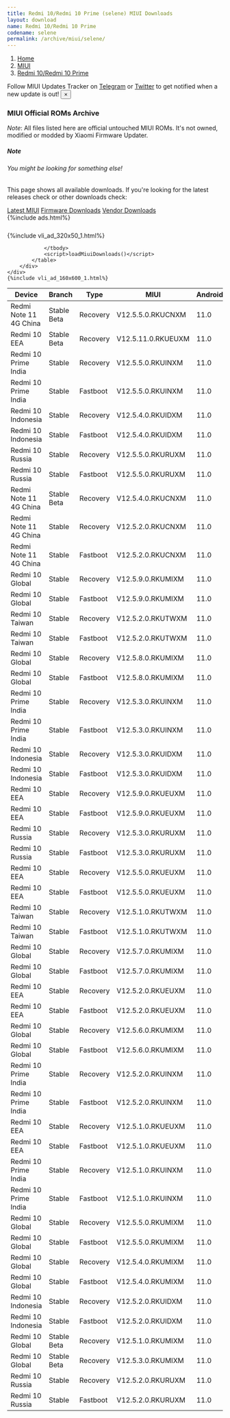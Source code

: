 ```yaml
---
title: Redmi 10/Redmi 10 Prime (selene) MIUI Downloads
layout: download
name: Redmi 10/Redmi 10 Prime
codename: selene
permalink: /archive/miui/selene/
---
```

<nav aria-label="breadcrumb">
    <ol class="breadcrumb">
        <li class="breadcrumb-item"><a href="/">Home</a></li>
        <li class="breadcrumb-item"><a href="/miui/">MIUI</a></li>
        <li class="breadcrumb-item active" aria-current="page"><a href="/miui/selene/">Redmi 10/Redmi 10 Prime</a></li>
    </ol>
</nav>
<div class="alert alert-primary alert-dismissible fade show" role="alert">
    Follow MIUI Updates Tracker on <a href="https://t.me/MIUIUpdatesTracker" class="alert-link">Telegram</a>
     or <a href="https://twitter.com/MiFwUpdater" class="alert-link">Twitter</a> to get notified when a new update is out!
    <button type="button" class="close" data-dismiss="alert" aria-label="Close">
        <span aria-hidden="true">&times;</span>
    </button>
</div>

### MIUI Official ROMs Archive
*Note*: All files listed here are official untouched MIUI ROMs. It's not owned, modified or modded by Xiaomi Firmware Updater.
<div class="card">
  <div class="card-body">
    <h5 class="card-title">Note</h5>
    <h6 class="card-subtitle mb-2 text-muted">You might be looking for something else!</h6>
    <p class="card-text">This page shows all available downloads.
     If you're looking for the latest releases check or other downloads check:</p>
    <a href="/miui/selene/" class="card-link">Latest MIUI</a>
    <a href="/firmware/selene/" class="card-link">Firmware Downloads</a>
    <a href="/vendor/selene/" class="card-link">Vendor Downloads</a>
  </div>
</div>
{%include ads.html%}
<div class="row justify-content-center">
    <div class="col-10">
        <div class="table-responsive-md" style="margin-top: 25px;">
            {%include vli_ad_320x50_1.html%}
            <table id="miui" class="display dt-responsive nowrap compact table table-striped table-hover table-sm">
                <thead class="thead-dark">
                    <tr>
                        <th data-ref="device">Device</th>
                        <th data-ref="branch">Branch</th>
                        <th data-ref="type">Type</th>
                        <th data-ref="miui">MIUI</th>
                        <th data-ref="android">Android</th>
                        <th data-ref="size">Size</th>
                        <th data-ref="size">Date</th>
                        <th data-ref="link">Link</th>
                    </tr>
                </thead>
                <tbody>
                <tr><td>Redmi Note 11 4G China</td><td>Stable Beta</td><td>Recovery</td><td>V12.5.5.0.RKUCNXM</td><td>11.0</td><td>3.3 GB</td><td>2021-12-27</td><td><a href="/miui/selenes/stable beta/V12.5.5.0.RKUCNXM/">Download</a></td></tr>
<tr><td>Redmi 10 EEA</td><td>Stable Beta</td><td>Recovery</td><td>V12.5.11.0.RKUEUXM</td><td>11.0</td><td>2.5 GB</td><td>2021-12-27</td><td><a href="/miui/selene/stable beta/V12.5.11.0.RKUEUXM/">Download</a></td></tr>
<tr><td>Redmi 10 Prime India</td><td>Stable</td><td>Recovery</td><td>V12.5.5.0.RKUINXM</td><td>11.0</td><td>2.5 GB</td><td>2021-12-23</td><td><a href="/miui/selene/stable/V12.5.5.0.RKUINXM/">Download</a></td></tr>
<tr><td>Redmi 10 Prime India</td><td>Stable</td><td>Fastboot</td><td>V12.5.5.0.RKUINXM</td><td>11.0</td><td>3.6 GB</td><td>2021-12-16</td><td><a href="/miui/selene/stable/V12.5.5.0.RKUINXM/">Download</a></td></tr>
<tr><td>Redmi 10 Indonesia</td><td>Stable</td><td>Recovery</td><td>V12.5.4.0.RKUIDXM</td><td>11.0</td><td>2.5 GB</td><td>2021-12-17</td><td><a href="/miui/selene/stable/V12.5.4.0.RKUIDXM/">Download</a></td></tr>
<tr><td>Redmi 10 Indonesia</td><td>Stable</td><td>Fastboot</td><td>V12.5.4.0.RKUIDXM</td><td>11.0</td><td>4.7 GB</td><td>2021-12-10</td><td><a href="/miui/selene/stable/V12.5.4.0.RKUIDXM/">Download</a></td></tr>
<tr><td>Redmi 10 Russia</td><td>Stable</td><td>Recovery</td><td>V12.5.5.0.RKURUXM</td><td>11.0</td><td>2.5 GB</td><td>2021-12-17</td><td><a href="/miui/selene/stable/V12.5.5.0.RKURUXM/">Download</a></td></tr>
<tr><td>Redmi 10 Russia</td><td>Stable</td><td>Fastboot</td><td>V12.5.5.0.RKURUXM</td><td>11.0</td><td>4.8 GB</td><td>2021-12-10</td><td><a href="/miui/selene/stable/V12.5.5.0.RKURUXM/">Download</a></td></tr>
<tr><td>Redmi Note 11 4G China</td><td>Stable Beta</td><td>Recovery</td><td>V12.5.4.0.RKUCNXM</td><td>11.0</td><td>3.2 GB</td><td>2021-12-08</td><td><a href="/miui/selenes/stable beta/V12.5.4.0.RKUCNXM/">Download</a></td></tr>
<tr><td>Redmi Note 11 4G China</td><td>Stable</td><td>Recovery</td><td>V12.5.2.0.RKUCNXM</td><td>11.0</td><td>3.2 GB</td><td>2021-12-01</td><td><a href="/miui/selenes/stable/V12.5.2.0.RKUCNXM/">Download</a></td></tr>
<tr><td>Redmi Note 11 4G China</td><td>Stable</td><td>Fastboot</td><td>V12.5.2.0.RKUCNXM</td><td>11.0</td><td>4.6 GB</td><td>2021-11-26</td><td><a href="/miui/selenes/stable/V12.5.2.0.RKUCNXM/">Download</a></td></tr>
<tr><td>Redmi 10 Global</td><td>Stable</td><td>Recovery</td><td>V12.5.9.0.RKUMIXM</td><td>11.0</td><td>2.5 GB</td><td>2021-11-17</td><td><a href="/miui/selene/stable/V12.5.9.0.RKUMIXM/">Download</a></td></tr>
<tr><td>Redmi 10 Global</td><td>Stable</td><td>Fastboot</td><td>V12.5.9.0.RKUMIXM</td><td>11.0</td><td>5.3 GB</td><td>2021-11-12</td><td><a href="/miui/selene/stable/V12.5.9.0.RKUMIXM/">Download</a></td></tr>
<tr><td>Redmi 10 Taiwan</td><td>Stable</td><td>Recovery</td><td>V12.5.2.0.RKUTWXM</td><td>11.0</td><td>2.5 GB</td><td>2021-10-31</td><td><a href="/miui/selene/stable/V12.5.2.0.RKUTWXM/">Download</a></td></tr>
<tr><td>Redmi 10 Taiwan</td><td>Stable</td><td>Fastboot</td><td>V12.5.2.0.RKUTWXM</td><td>11.0</td><td>3.8 GB</td><td>2021-10-26</td><td><a href="/miui/selene/stable/V12.5.2.0.RKUTWXM/">Download</a></td></tr>
<tr><td>Redmi 10 Global</td><td>Stable</td><td>Recovery</td><td>V12.5.8.0.RKUMIXM</td><td>11.0</td><td>2.5 GB</td><td>2021-10-30</td><td><a href="/miui/selene/stable/V12.5.8.0.RKUMIXM/">Download</a></td></tr>
<tr><td>Redmi 10 Global</td><td>Stable</td><td>Fastboot</td><td>V12.5.8.0.RKUMIXM</td><td>11.0</td><td>5.2 GB</td><td>2021-10-26</td><td><a href="/miui/selene/stable/V12.5.8.0.RKUMIXM/">Download</a></td></tr>
<tr><td>Redmi 10 Prime India</td><td>Stable</td><td>Recovery</td><td>V12.5.3.0.RKUINXM</td><td>11.0</td><td>2.4 GB</td><td>2021-10-25</td><td><a href="/miui/selene/stable/V12.5.3.0.RKUINXM/">Download</a></td></tr>
<tr><td>Redmi 10 Prime India</td><td>Stable</td><td>Fastboot</td><td>V12.5.3.0.RKUINXM</td><td>11.0</td><td>3.4 GB</td><td>2021-10-16</td><td><a href="/miui/selene/stable/V12.5.3.0.RKUINXM/">Download</a></td></tr>
<tr><td>Redmi 10 Indonesia</td><td>Stable</td><td>Recovery</td><td>V12.5.3.0.RKUIDXM</td><td>11.0</td><td>2.5 GB</td><td>2021-10-25</td><td><a href="/miui/selene/stable/V12.5.3.0.RKUIDXM/">Download</a></td></tr>
<tr><td>Redmi 10 Indonesia</td><td>Stable</td><td>Fastboot</td><td>V12.5.3.0.RKUIDXM</td><td>11.0</td><td>4.4 GB</td><td>2021-10-13</td><td><a href="/miui/selene/stable/V12.5.3.0.RKUIDXM/">Download</a></td></tr>
<tr><td>Redmi 10 EEA</td><td>Stable</td><td>Recovery</td><td>V12.5.9.0.RKUEUXM</td><td>11.0</td><td>2.4 GB</td><td>2021-10-22</td><td><a href="/miui/selene/stable/V12.5.9.0.RKUEUXM/">Download</a></td></tr>
<tr><td>Redmi 10 EEA</td><td>Stable</td><td>Fastboot</td><td>V12.5.9.0.RKUEUXM</td><td>11.0</td><td>5.2 GB</td><td>2021-10-20</td><td><a href="/miui/selene/stable/V12.5.9.0.RKUEUXM/">Download</a></td></tr>
<tr><td>Redmi 10 Russia</td><td>Stable</td><td>Recovery</td><td>V12.5.3.0.RKURUXM</td><td>11.0</td><td>2.5 GB</td><td>2021-10-21</td><td><a href="/miui/selene/stable/V12.5.3.0.RKURUXM/">Download</a></td></tr>
<tr><td>Redmi 10 Russia</td><td>Stable</td><td>Fastboot</td><td>V12.5.3.0.RKURUXM</td><td>11.0</td><td>4.6 GB</td><td>2021-10-17</td><td><a href="/miui/selene/stable/V12.5.3.0.RKURUXM/">Download</a></td></tr>
<tr><td>Redmi 10 EEA</td><td>Stable</td><td>Recovery</td><td>V12.5.5.0.RKUEUXM</td><td>11.0</td><td>2.4 GB</td><td>2021-10-09</td><td><a href="/miui/selene/stable/V12.5.5.0.RKUEUXM/">Download</a></td></tr>
<tr><td>Redmi 10 EEA</td><td>Stable</td><td>Fastboot</td><td>V12.5.5.0.RKUEUXM</td><td>11.0</td><td>5.1 GB</td><td>2021-09-28</td><td><a href="/miui/selene/stable/V12.5.5.0.RKUEUXM/">Download</a></td></tr>
<tr><td>Redmi 10 Taiwan</td><td>Stable</td><td>Recovery</td><td>V12.5.1.0.RKUTWXM</td><td>11.0</td><td>2.3 GB</td><td>2021-10-08</td><td><a href="/miui/selene/stable/V12.5.1.0.RKUTWXM/">Download</a></td></tr>
<tr><td>Redmi 10 Taiwan</td><td>Stable</td><td>Fastboot</td><td>V12.5.1.0.RKUTWXM</td><td>11.0</td><td>3.7 GB</td><td>2021-09-02</td><td><a href="/miui/selene/stable/V12.5.1.0.RKUTWXM/">Download</a></td></tr>
<tr><td>Redmi 10 Global</td><td>Stable</td><td>Recovery</td><td>V12.5.7.0.RKUMIXM</td><td>11.0</td><td>2.4 GB</td><td>2021-10-01</td><td><a href="/miui/selene/stable/V12.5.7.0.RKUMIXM/">Download</a></td></tr>
<tr><td>Redmi 10 Global</td><td>Stable</td><td>Fastboot</td><td>V12.5.7.0.RKUMIXM</td><td>11.0</td><td>5.1 GB</td><td>2021-09-28</td><td><a href="/miui/selene/stable/V12.5.7.0.RKUMIXM/">Download</a></td></tr>
<tr><td>Redmi 10 EEA</td><td>Stable</td><td>Recovery</td><td>V12.5.2.0.RKUEUXM</td><td>11.0</td><td>2.4 GB</td><td>2021-09-26</td><td><a href="/miui/selene/stable/V12.5.2.0.RKUEUXM/">Download</a></td></tr>
<tr><td>Redmi 10 EEA</td><td>Stable</td><td>Fastboot</td><td>V12.5.2.0.RKUEUXM</td><td>11.0</td><td>5.1 GB</td><td>2021-08-28</td><td><a href="/miui/selene/stable/V12.5.2.0.RKUEUXM/">Download</a></td></tr>
<tr><td>Redmi 10 Global</td><td>Stable</td><td>Recovery</td><td>V12.5.6.0.RKUMIXM</td><td>11.0</td><td>2.4 GB</td><td>2021-09-16</td><td><a href="/miui/selene/stable/V12.5.6.0.RKUMIXM/">Download</a></td></tr>
<tr><td>Redmi 10 Global</td><td>Stable</td><td>Fastboot</td><td>V12.5.6.0.RKUMIXM</td><td>11.0</td><td>5.0 GB</td><td>2021-09-10</td><td><a href="/miui/selene/stable/V12.5.6.0.RKUMIXM/">Download</a></td></tr>
<tr><td>Redmi 10 Prime India</td><td>Stable</td><td>Recovery</td><td>V12.5.2.0.RKUINXM</td><td>11.0</td><td>2.4 GB</td><td>2021-09-13</td><td><a href="/miui/selene/stable/V12.5.2.0.RKUINXM/">Download</a></td></tr>
<tr><td>Redmi 10 Prime India</td><td>Stable</td><td>Fastboot</td><td>V12.5.2.0.RKUINXM</td><td>11.0</td><td>3.3 GB</td><td>2021-09-07</td><td><a href="/miui/selene/stable/V12.5.2.0.RKUINXM/">Download</a></td></tr>
<tr><td>Redmi 10 EEA</td><td>Stable</td><td>Recovery</td><td>V12.5.1.0.RKUEUXM</td><td>11.0</td><td>2.4 GB</td><td>2021-09-10</td><td><a href="/miui/selene/stable/V12.5.1.0.RKUEUXM/">Download</a></td></tr>
<tr><td>Redmi 10 EEA</td><td>Stable</td><td>Fastboot</td><td>V12.5.1.0.RKUEUXM</td><td>11.0</td><td>5.0 GB</td><td>2021-08-04</td><td><a href="/miui/selene/stable/V12.5.1.0.RKUEUXM/">Download</a></td></tr>
<tr><td>Redmi 10 Prime India</td><td>Stable</td><td>Recovery</td><td>V12.5.1.0.RKUINXM</td><td>11.0</td><td>2.3 GB</td><td>2021-09-10</td><td><a href="/miui/selene/stable/V12.5.1.0.RKUINXM/">Download</a></td></tr>
<tr><td>Redmi 10 Prime India</td><td>Stable</td><td>Fastboot</td><td>V12.5.1.0.RKUINXM</td><td>11.0</td><td>3.3 GB</td><td>2021-08-10</td><td><a href="/miui/selene/stable/V12.5.1.0.RKUINXM/">Download</a></td></tr>
<tr><td>Redmi 10 Global</td><td>Stable</td><td>Recovery</td><td>V12.5.5.0.RKUMIXM</td><td>11.0</td><td>2.4 GB</td><td>2021-09-07</td><td><a href="/miui/selene/stable/V12.5.5.0.RKUMIXM/">Download</a></td></tr>
<tr><td>Redmi 10 Global</td><td>Stable</td><td>Fastboot</td><td>V12.5.5.0.RKUMIXM</td><td>11.0</td><td>5.1 GB</td><td>2021-08-21</td><td><a href="/miui/selene/stable/V12.5.5.0.RKUMIXM/">Download</a></td></tr>
<tr><td>Redmi 10 Global</td><td>Stable</td><td>Recovery</td><td>V12.5.4.0.RKUMIXM</td><td>11.0</td><td>2.3 GB</td><td>2021-08-19</td><td><a href="/miui/selene/stable/V12.5.4.0.RKUMIXM/">Download</a></td></tr>
<tr><td>Redmi 10 Global</td><td>Stable</td><td>Fastboot</td><td>V12.5.4.0.RKUMIXM</td><td>11.0</td><td>5.1 GB</td><td>2021-08-03</td><td><a href="/miui/selene/stable/V12.5.4.0.RKUMIXM/">Download</a></td></tr>
<tr><td>Redmi 10 Indonesia</td><td>Stable</td><td>Recovery</td><td>V12.5.2.0.RKUIDXM</td><td>11.0</td><td>2.4 GB</td><td>2021-08-19</td><td><a href="/miui/selene/stable/V12.5.2.0.RKUIDXM/">Download</a></td></tr>
<tr><td>Redmi 10 Indonesia</td><td>Stable</td><td>Fastboot</td><td>V12.5.2.0.RKUIDXM</td><td>11.0</td><td>4.2 GB</td><td>2021-08-10</td><td><a href="/miui/selene/stable/V12.5.2.0.RKUIDXM/">Download</a></td></tr>
<tr><td>Redmi 10 Global</td><td>Stable Beta</td><td>Recovery</td><td>V12.5.1.0.RKUMIXM</td><td>11.0</td><td>2.3 GB</td><td>2021-08-19</td><td><a href="/miui/selene/stable beta/V12.5.1.0.RKUMIXM/">Download</a></td></tr>
<tr><td>Redmi 10 Global</td><td>Stable Beta</td><td>Recovery</td><td>V12.5.3.0.RKUMIXM</td><td>11.0</td><td>2.3 GB</td><td>2021-08-19</td><td><a href="/miui/selene/stable beta/V12.5.3.0.RKUMIXM/">Download</a></td></tr>
<tr><td>Redmi 10 Russia</td><td>Stable</td><td>Recovery</td><td>V12.5.2.0.RKURUXM</td><td>11.0</td><td>2.4 GB</td><td>2021-08-19</td><td><a href="/miui/selene/stable/V12.5.2.0.RKURUXM/">Download</a></td></tr>
<tr><td>Redmi 10 Russia</td><td>Stable</td><td>Fastboot</td><td>V12.5.2.0.RKURUXM</td><td>11.0</td><td>4.5 GB</td><td>2021-08-16</td><td><a href="/miui/selene/stable/V12.5.2.0.RKURUXM/">Download</a></td></tr>

                </tbody>
                <script>loadMiuiDownloads()</script>
            </table>
        </div>
    </div>
    {%include vli_ad_160x600_1.html%}
</div>
